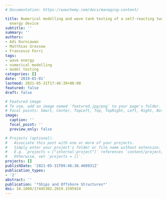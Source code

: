```yaml
---
# Documentation: https://wowchemy.com/docs/managing-content/

title: Numerical modelling and wave tank testing of a self-reacting two-body wave
  energy device
subtitle: ''
summary: ''
authors:
- Adi Kurniawan
- Matthias Grassow
- Francesco Ferri
tags: 
- wave energy
- numerical modelling
- model testing
categories: []
date: '2019-01-01'
lastmod: 2021-05-31T17:46:39+08:00
featured: false
draft: false

# Featured image
# To use, add an image named `featured.jpg/png` to your page's folder.
# Focal points: Smart, Center, TopLeft, Top, TopRight, Left, Right, BottomLeft, Bottom, BottomRight.
image:
  caption: ''
  focal_point: ''
  preview_only: false

# Projects (optional).
#   Associate this post with one or more of your projects.
#   Simply enter your project's folder or file name without extension.
#   E.g. `projects = ["internal-project"]` references `content/project/deep-learning/index.md`.
#   Otherwise, set `projects = []`.
projects: []
publishDate: '2021-05-31T09:46:38.460931Z'
publication_types:
- '2'
abstract: ''
publication: '*Ships and Offshore Structures*'
doi: 10.1080/17445302.2019.1595924
---
```


